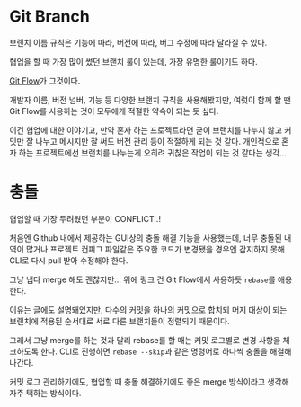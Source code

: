 # Git Branch

브랜치 이름 규칙은 기능에 따라, 버전에 따라, 버그 수정에 따라 달라질 수 있다.

협업을 할 때 가장 많이 썼던 브랜치 룰이 있는데, 가장 유명한 룰이기도 하다.

[Git Flow](https://techblog.woowahan.com/2553/)가 그것이다.

개발자 이름, 버전 넘버, 기능 등 다양한 브랜치 규칙을 사용해봤지만, 여럿이 함께 할 땐 Git Flow를 사용하는 것이 모두에게 적절한 약속이 되는 듯 싶다.

이건 협업에 대한 이야기고, 만약 혼자 하는 프로젝트라면 굳이 브랜치를 나누지 않고 커밋만 잘 나누고 메시지만 잘 써도 버전 관리 등이 적절하게 되는 것 같다. 개인적으로 혼자 하는 프로젝트에선 브랜치를 나누는게 오히려 귀찮은 작업이 되는 것 같다는 생각...

# 충돌

협업할 때 가장 두려웠던 부분이 CONFLICT..!

처음엔 Github 내에서 제공하는 GUI상의 충돌 해결 기능을 사용했는데, 너무 충돌된 내역이 많거나 프로젝트 컨피그 파일같은 주요한 코드가 변경됐을 경우엔 감지하지 못해 CLI로 다시 pull 받아 수정해야 한다.

그냥 냅다 merge 해도 괜찮지만... 위에 링크 건 Git Flow에서 사용하듯 `rebase`를 애용한다.

이유는 글에도 설명돼있지만, 다수의 커밋을 하나의 커밋으로 합치되 머지 대상이 되는 브랜치에 적용된 순서대로 서로 다른 브랜치들이 정렬되기 때문이다.

그래서 그냥 merge를 하는 것과 달리 rebase를 할 때는 커밋 로그별로 변경 사항을 체크하도록 한다. CLI로 진행하면 `rebase --skip`과 같은 명령어로 하나씩 충돌을 해결해나간다.

커밋 로그 관리하기에도, 협업할 때 충돌 해결하기에도 좋은 merge 방식이라고 생각해 자주 택하는 방식이다.


